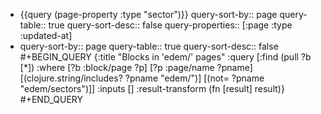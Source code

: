 - {{query (page-property :type "sector")}}
  query-sort-by:: page
  query-table:: true
  query-sort-desc:: false
  query-properties:: [:page :type :updated-at]
- query-sort-by:: page
  query-table:: true
  query-sort-desc:: false
  #+BEGIN_QUERY
  {:title "Blocks in 'edem/' pages"
   :query [:find (pull ?b [*])
           :where
           [?b :block/page ?p]
           [?p :page/name ?pname]
           [(clojure.string/includes? ?pname "edem/")]
           [(not= ?pname "edem/sectors")]]
   :inputs []
   :result-transform (fn [result] result)}
  #+END_QUERY